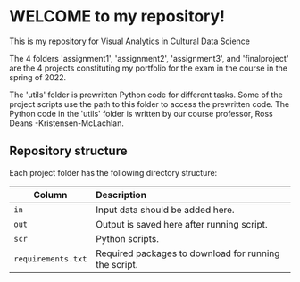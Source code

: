 # WELCOME to my repository!
This is my repository for Visual Analytics in Cultural Data Science

The 4 folders 'assignment1', 'assignment2', 'assignment3', and 'finalproject' are the 4 projects constituting my portfolio for the exam in the course in the spring of 2022.

The 'utils' folder is prewritten Python code for different tasks. Some of the project scripts use the path to this folder to access the prewritten code. The Python code in the 'utils' folder is written by our course professor, Ross Deans -Kristensen-McLachlan.

## Repository structure
Each project folder has the following directory structure:

| Column | Description|
|--------|:-----------|
```in```| Input data should be added here.
```out``` | Output is saved here after running script.
```scr``` | Python scripts.
```requirements.txt``` | Required packages to download for running the script.
